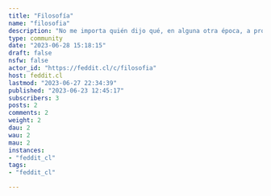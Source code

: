 ```yaml
---
title: "Filosofía" 
name: "filosofia"
description: "No me importa quién dijo qué, en alguna otra época, a propósito de algún asunto que no conozco o que no me interesa. Esto no se trata de recorrer la historia de la filosofía desde la antigüedad hasta nuestros dias, como si se tratara de un paseo de domingo.Se trata de ti, aquí y ahora, **pensando con claridad y pertinencia** -por tu propia cuenta-, en tus propias palabras, sobre el extraño mundo que te rodea.Por qué? Porque cuando no piensas por ti mismo, alguien esta pensando en tu lugar. Y porque **tienes el derecho de expresar libremente tus ideas** donde y cuando quieras.https://www.bcn.cl/portal/leyfacil/recurso/libertad-de-expresion----"
type: community
date: "2023-06-28 15:18:15"
draft: false
nsfw: false
actor_id: "https://feddit.cl/c/filosofia"
host: feddit.cl
lastmod: "2023-06-27 22:34:39"
published: "2023-06-23 12:45:17"
subscribers: 3
posts: 2
comments: 2
weight: 2
dau: 2
wau: 2
mau: 2
instances:
- "feddit_cl"
tags: 
- "feddit_cl"

---
```

